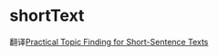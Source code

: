 # shortText
翻译[Practical Topic Finding for Short-Sentence Texts](http://nbviewer.jupyter.org/github/dolaameng/tutorials/blob/master/topic-finding-for-short-texts/topics_for_short_texts.ipynb)

